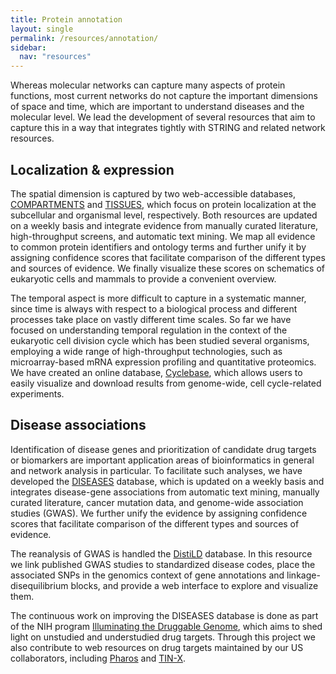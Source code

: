 ```yaml
---
title: Protein annotation
layout: single
permalink: /resources/annotation/
sidebar:
  nav: "resources"
---
```

Whereas molecular networks can capture many aspects of protein functions, most current networks do not capture the important dimensions of space and time, which are important to understand diseases and the molecular level. We lead the development of several resources that aim to capture this in a way that integrates tightly with STRING and related network resources.

## Localization & expression

The spatial dimension is captured by two web-accessible databases, [COMPARTMENTS](https://compartments.jensenlab.org/) and [TISSUES](https://tissues.jensenlab.org/), which focus on protein localization at the subcellular and organismal level, respectively. Both resources are updated on a weekly basis and integrate evidence from manually curated literature, high-throughput screens, and automatic text mining. We map all evidence to common protein identifiers and ontology terms and further unify it by assigning confidence scores that facilitate comparison of the different types and sources of evidence. We finally visualize these scores on schematics of eukaryotic cells and mammals to provide a convenient overview.

The temporal aspect is more difficult to capture in a systematic manner, since time is always with respect to a biological process and different processes take place on vastly different time scales. So far we have focused on understanding temporal regulation in the context of the eukaryotic cell division cycle which has been studied several organisms, employing a wide range of high-throughput technologies, such as microarray-based mRNA expression profiling and quantitative proteomics. We have created an online database, [Cyclebase](https://cyclebase.org/), which allows users to easily visualize and download results from genome-wide, cell cycle-related experiments.

## Disease associations

Identification of disease genes and prioritization of candidate drug targets or biomarkers are important application areas of bioinformatics in general and network analysis in particular. To facilitate such analyses, we have developed the [DISEASES](https://disease.jensenlab.org/) database, which is updated on a weekly basis and integrates disease-gene associations from automatic text mining, manually curated literature, cancer mutation data, and genome-wide association studies (GWAS). We further unify the evidence by assigning confidence scores that facilitate comparison of the different types and sources of evidence.

The reanalysis of GWAS is handled the [DistiLD](http://distild.jensenlab.org/) database. In this resource we link published GWAS studies to standardized disease codes, place the associated SNPs in the genomics context of gene annotations and linkage-disequilibrium blocks, and provide a web interface to explore and visualize them.

The continuous work on improving the DISEASES database is done as part of the NIH program [Illuminating the Druggable Genome](https://commonfund.nih.gov/idg), which aims to shed light on unstudied and understudied drug targets. Through this project we also contribute to web resources on drug targets maintained by our US collaborators, including [Pharos](https://pharos.nih.gov/) and [TIN-X](http://www.newdrugtargets.org/).
